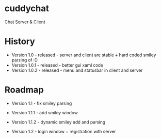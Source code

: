 cuddychat
=========
Chat Server &amp; Client

History
=======
- Version 1.0 - released - server and client are stable + hard coded smiley parsing of :D
- Version 1.0.1 - released - better gui xaml code
- Version 1.0.2 - released - menu and statusbar in client and server

Roadmap
======
- Version 1.1 - fix smiley parsing
- Version 1.1.1 - add smiley window
- Version 1.1.2 - dynamic smiley add and parsing

- Version 1.2 - login window + registration with server